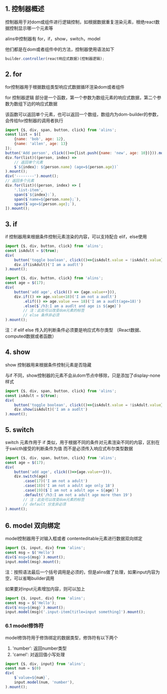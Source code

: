 <!--
 * @Author: chenzhongsheng
 * @Date: 2022-11-05 10:51:23
 * @Description: Coding something
 * @LastEditors: chenzhongsheng
 * @LastEditTime: 2022-11-08 08:56:04
-->

## 1. 控制器概述

控制器用于对dom或组件进行逻辑控制，如根据数据重复渲染元素，根绝react数据控制显示哪一个元素等

alins中控制器有 for，if，show，switch，model

他们都是在dom或者组件中的方法，控制器使用语法如下

```ts
builder.controller(react响应式数据)(控制器逻辑);
```

## 2. for

for控制器用于根据数组类型响应式数据循环渲染dom或者组件

for 控制器逻辑 部分是一个函数，第一个参数为数组元素的响应式数据，第二个参数为数组下边的响应式数据

该函数可以返回单个元素，也可以返回一个数组，数组内为dom-builder的参数，会传给for控制器的调用者执行

<code-runner title="dom节点for示例"/>

```js
import {$, div, span, button, click} from 'alins';
const list = $([
    {name: 'bob', age: 12},
    {name: 'allen', age: 13}
]);
button('Add person', click(()=>{list.push({name: 'new', age: 10})})).mount();
div.for(list)((person, index) => 
    // 返回单个元素
    $`${index}: ${person.name} (age=${person.age})`
).mount();
div('--------').mount();
// 返回多个元素
div.for(list)((person, index) => [
    '.list-item',
    span($`${index}:`),
    span($`name=${person.name};`),
    span($`age=${person.age};`),
]).mount();
```

## 3. if

if 控制器用来根据条件控制元素渲染的内容，可以支持配合 elif，else使用

<code-runner title="配合布尔值单个if使用"/>

```js
import {$, div, button, click} from 'alins';
const isAdult = $(true);
div(
    button('toggle boolean', click(()=>{isAdult.value = !isAdult.value})),
    div.if(isAdult)('I am a audlt')
).mount();
```

<code-runner title="配合其他类型组合elif和else使用"/>

```js
import {$, div, button, click} from 'alins';
const age = $(17);
div(
    button('add age', click(() => {age.value++})),
    div.if(() => age.value<18)('I am not a audlt')
        .elif(() => age.value === 18)('I am a audlt(age=18)')
        .else($`/h3:I am a audlt and age is ${age}`)
        // 注：此处可以改变dom元素的标签
        // else 条件非必须
).mount();
```

注：if elif else 传入的判断条件必须要是响应式布尔类型 （React数据、computed数据或者函数）

## 4. show

show 控制器用来根据条件控制元素是否隐藏

与if 不同，show控制器的元素不会从dom节点中移除，只是添加了display-none样式

<code-runner title="shou控制器示例"/>

```js
import {$, div, span, button, click} from 'alins';
const isAdult = $(true);
div(
    button('toggle boolean', click(()=>{isAdult.value = !isAdult.value})),
    div.show(isAdult)('I am a audlt')
).mount();
```

## 5. switch

switch 元素作用于 if 类似，用于根据不同的条件对元素渲染不同的内容，区别在于swicth接受的判断条件为值 而不是必须传入响应式布尔类型数据

<code-runner title="switch"/>

```js
import {$, div, span, button, click} from 'alins';
const age = $(17);
div(
    button('add age', click(()=>{age.value++})),
    div.switch(age)
        .case(17)('I am not a adult')
        .case(18)('I am not a adult age only 18')
        .case(19)($`I am not a adult age = ${age}`)
        .default('/h3:I am not a adult age more then 19')
        // 注：此处可以改变dom元素的标签
        // default 分支非必须
).mount();
```

## 6. model 双向绑定

model控制器用于对输入框或者 contenteditable元素进行数据双向绑定

<code-runner title='number修饰符示例'/>

```js
import {$, input, div} from 'alins';
const msg = $('Hello')
div($`msg=${msg}`).mount();
input.model(msg).mount(); 
```


注：按照语法最后一个括号调用是必须的，但是alins做了处理，如果input内容为空，可以省略builder调用

如果要对input元素增加内容，则可以加上

<code-runner title='number修饰符示例'/>

```js
import {$, input, div} from 'alins';
const msg = $('Hello');
div($`msg=${msg}`).mount();
input.model(msg)('.input-item[title=input something]').mount();
```

### 6.1 model修饰符

model修饰符用于修饰绑定的数据类型，修饰符有以下两个

1. 'number': 返回number类型
2. 'camel': 对返回值小写处理

<code-runner title='number修饰符示例'/>

```js
import {$, div, input} from 'alins';
const num = $(0)
div(
    $`value=${num}`,
    input.model(num, 'number'), 
).mount();
```
